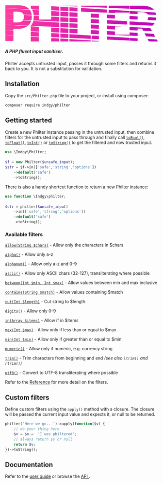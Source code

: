 ![Philter Logo](https://raw.githubusercontent.com/indgy/philter/main/docs/philter.svg)
##### A PHP fluent input sanitiser.
Philter accepts untrusted input, passes it through some filters and returns it back to you. It is not a substitution for validation.

## Installation
Copy the `src/Philter.php` file to your project, or install using composer:

```sh
composer require indgy/philter
```

## Getting started
Create a new Philter instance passing in the untrusted input, then combine filters for the untrusted input to pass through and finally call [`toBool()`](https://indgy.github.io/philter/reference/#toBool), [`toFloat()`](https://indgy.github.io/philter/reference/#toFloat), [`toInt()`](https://indgy.github.io/philter/reference/#toInt) or [`toString()`](https://indgy.github.io/philter/reference/#toString) to get the filtered and now trusted input.

```php
use \Indgy\Philter;

$f = new Philter($unsafe_input);
$str = $f->in(['safe','string','options'])
	->default('safe')
	->toString();
```

There is also a handy shortcut function to return a new Philter instance:

```php
use function \Indgy\philter;

$str = philter($unsafe_input)
	->in(['safe','string','options'])
	->default('safe')
	->toString();
```

### Available filters

[`allow(String $chars)`](https://indgy.github.io/philter/reference/#allow) - Allow only the characters in \$chars

[`alpha()`](https://indgy.github.io/philter/reference/#alpha) - Allow only a-z

[`alphanum()`](https://indgy.github.io/philter/reference/#alphanum) - Allow only a-z and 0-9

[`ascii()`](https://indgy.github.io/philter/reference/#ascii) - Allow only ASCII chars (32-127), transliterating where possible

[`between(Int $min, Int $max)`](https://indgy.github.io/philter/reference/#between) - Allow values between min and max inclusive

[`contains(String $match)`](https://indgy.github.io/philter/reference/#contains) - Allow values containing \$match

[`cut(Int $length)`](https://indgy.github.io/philter/reference/#cut) - Cut string to \$length

[`digits()`](https://indgy.github.io/philter/reference/#digits) - Allow only 0-9

[`in(Array $items)`](https://indgy.github.io/philter/reference/#in) - Allow if in \$items

[`max(Int $max)`](https://indgy.github.io/philter/reference/#max) - Allow only if less than or equal to \$max

[`min(Int $min)`](https://indgy.github.io/philter/reference/#min) - Allow only if greater than or equal to \$min

[`numeric()`](https://indgy.github.io/philter/reference/#numeric) - Allow only if numeric, e.g. currency string

[`trim()`](https://indgy.github.io/philter/reference/#trim) - Trim characters from beginning and end *(see also `ltrim()` and `rtrim()`)*

[`utf8()`](https://indgy.github.io/philter/reference/#utf8) - Convert to UTF-8 transliterating where possible


Refer to the [Reference](https://indgy.github.io/philter/reference/index.html) for more detail on the filters.

## Custom filters
Define custom filters using the `apply()` method with a closure. The closure will be passed the current input value and expects it, or null to be returned.

```php
philter('Here we go.. ')->apply(function($v) {
	// do your thing here
	$v = $v.=  'I was philtered';
	// always return $v or null
	return $v;
})->toString();
```

## Documentation
Refer to the [user guide](https://indgy.github.io/philter/index.html) or browse the [API ](https://indgy.github.io/philter/api/index.html).
